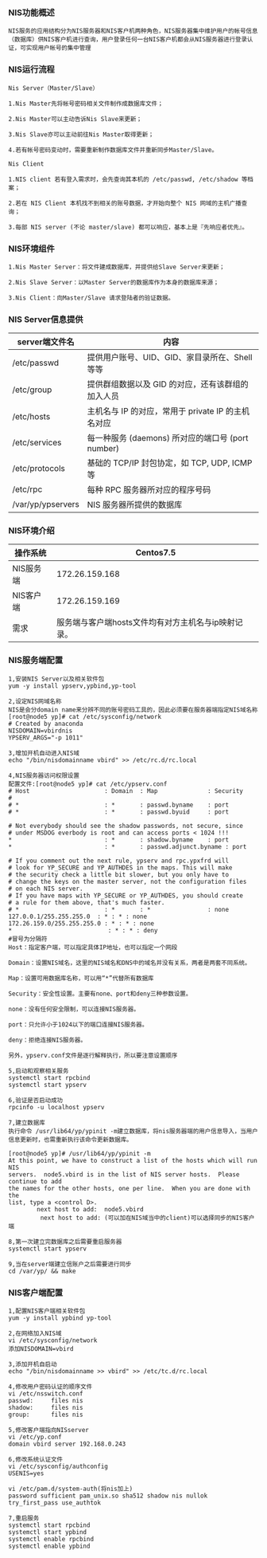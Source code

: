 ### NIS功能概述

```shell
NIS服务的应用结构分为NIS服务器和NIS客户机两种角色，NIS服务器集中维护用户的帐号信息（数据库）供NIS客户机进行查询，用户登录任何一台NIS客户机都会从NIS服务器进行登录认证，可实现用户帐号的集中管理
```

### NIS运行流程

```shell
Nis Server（Master/Slave）

1.Nis Master先将帐号密码相关文件制作成数据库文件；

2.Nis Master可以主动告诉Nis Slave来更新；

3.Nis Slave亦可以主动前往Nis Master取得更新；

4.若有帐号密码变动时，需要重新制作数据库文件并重新同步Master/Slave。

Nis Client

1.NIS client 若有登入需求时，会先查询其本机的 /etc/passwd, /etc/shadow 等档案； 

2.若在 NIS Client 本机找不到相关的账号数据，才开始向整个 NIS 网域的主机广播查询； 

3.每部 NIS server (不论 master/slave) 都可以响应，基本上是『先响应者优先』。
```

### NIS环境组件

```shell
1.Nis Master Server：将文件建成数据库，并提供给Slave Server来更新；

2.Nis Slave Server：以Master Server的数据库作为本身的数据库来源；

3.Nis Client：向Master/Slave 请求登陆者的验证数据。
```

### NIS Server信息提供

| server端文件名    | 内容                                               |
| ----------------- | -------------------------------------------------- |
| /etc/passwd       | 提供用户账号、UID、GID、家目录所在、Shell 等等     |
| /etc/group        | 提供群组数据以及 GID 的对应，还有该群组的加入人员  |
| /etc/hosts        | 主机名与 IP 的对应，常用于 private IP 的主机名对应 |
| /etc/services     | 每一种服务 (daemons) 所对应的端口号 (port number)  |
| /etc/protocols    | 基础的 TCP/IP 封包协定，如 TCP, UDP, ICMP 等       |
| /etc/rpc          | 每种 RPC 服务器所对应的程序号码                    |
| /var/yp/ypservers | NIS 服务器所提供的数据库                           |

### NIS环境介绍

| 操作系统  | Centos7.5                                           |
| --------- | --------------------------------------------------- |
| NIS服务端 | 172.26.159.168                                      |
| NIS客户端 | 172.26.159.169                                      |
| 需求      | 服务端与客户端hosts文件均有对方主机名与ip映射记录。 |

### NIS服务端配置

```shell
1,安装NIS Server以及相关软件包
yum -y install ypserv,ypbind,yp-tool

2,设定NIS网域名称
NIS是会分domain name来分辨不同的账号密码工具的，因此必须要在服务器端指定NIS域名称
[root@node5 yp]# cat /etc/sysconfig/network
# Created by anaconda
NISDOMAIN=vbirdnis
YPSERV_ARGS="-p 1011"

3,增加开机自动进入NIS域
echo "/bin/nisdomainname vbird" >> /etc/rc.d/rc.local

4,NIS服务器访问权限设置
配置文件:[root@node5 yp]# cat /etc/ypserv.conf 
# Host                     : Domain  : Map              : Security 
#
# *                        : *       : passwd.byname    : port 
# *                        : *       : passwd.byuid     : port

# Not everybody should see the shadow passwords, not secure, since
# under MSDOG everbody is root and can access ports < 1024 !!!
*                          : *       : shadow.byname    : port
*                          : *       : passwd.adjunct.byname : port

# If you comment out the next rule, ypserv and rpc.ypxfrd will
# look for YP_SECURE and YP_AUTHDES in the maps. This will make
# the security check a little bit slower, but you only have to
# change the keys on the master server, not the configuration files
# on each NIS server.
# If you have maps with YP_SECURE or YP_AUTHDES, you should create
# a rule for them above, that's much faster.
# *                        : *       : *                : none
127.0.0.1/255.255.255.0  : * : * : none
172.26.159.0/255.255.255.0 : * : * : none
*                           : * : * : deny
#冒号为分隔符
Host：指定客户端，可以指定具体IP地址，也可以指定一个网段

Domain：设置NIS域名，这里的NIS域名和DNS中的域名并没有关系，两者是两套不同系统。

Map：设置可用数据库名称，可以用“*”代替所有数据库

Security：安全性设置。主要有none、port和deny三种参数设置。

none：没有任何安全限制，可以连接NIS服务器。

port：只允许小于1024以下的端口连接NIS服务器。

deny：拒绝连接NIS服务器。

另外，ypserv.conf文件是逐行解释执行，所以要注意设置顺序

5,启动和观察相关服务
systemctl start rpcbind
systemctl start ypserv

6,验证是否启动成功
rpcinfo -u localhost ypserv

7,建立数据库
执行命令 /usr/lib64/yp/ypinit -m建立数据库，将nis服务器端的用户信息导入，当用户信息更新时，也需重新执行该命令更新数据库。

[root@node5 yp]# /usr/lib64/yp/ypinit -m
At this point, we have to construct a list of the hosts which will run NIS
servers.  node5.vbird is in the list of NIS server hosts.  Please continue to add
the names for the other hosts, one per line.  When you are done with the
list, type a <control D>.
        next host to add:  node5.vbird
         next host to add: (可以加在NIS域当中的client)可以选择同步的NIS客户端

8,第一次建立完数据库之后需要重启服务器
systemctl start ypserv

9,当在server端建立信账户之后需要进行同步
cd /var/yp/ && make
```

### NIS客户端配置

```shell
1,配置NIS客户端相关软件包
yum -y install ypbind yp-tool

2,在网络加入NIS域
vi /etc/sysconfig/network
添加NISDOMAIN=vbird

3,添加开机自启动
echo "/bin/nisdomainname >> vbird" >> /etc/tc.d/rc.local

4,修改用户密码认证的顺序文件
vi /etc/nsswitch.conf 
passwd:     files nis
shadow:     files nis
group:      files nis

5,修改客户端指向NISserver
vi /etc/yp.conf
domain vbird server 192.168.0.243

6,修改系统认证文件
vi /etc/sysconfig/authconfig
USENIS=yes

vi /etc/pam.d/system-auth(将nis加上)
password sufficient pam_unix.so sha512 shadow nis nullok try_first_pass use_authtok

7,重启服务
systemctl start rpcbind
systemctl start ypbind
systemctl enable rpcbind
systemctl enable ypbind
```